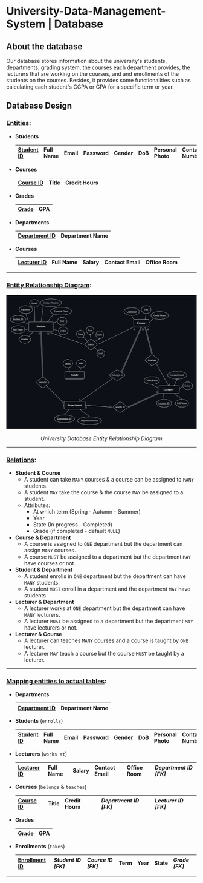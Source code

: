 # University-Data-Management-System | Database

## About the database ##

Our database stores information about the university's students, departments, grading system, the courses each department provides, the lecturers that are working on the courses, and and enrollments of the students on the courses. Besides, it provides some functionalities such as calculating each student's CGPA or GPA for a specific term or year.

## Database Design ##

### <u>Entities</u>: ###

- __Students__

  | <u>Student ID</u>  | Full Name | Email | Password | Gender | DoB | Personal Photo | Contact Number | CGPA |
  | --- | --- | --- | --- | --- | --- | --- | --- | --- |

- __Courses__

  | <u>Course ID</u> | Title | Credit Hours |
  | --- | --- | --- |

- __Grades__

  | <u>Grade</u> | GPA |
  | --- | --- |

- __Departments__

  | <u>Department ID</u> | Department Name |
  | --- | --- |

- __Courses__

  | <u>Lecturer ID</u> | Full Name | Salary | Contact Email | Office Room |
  | --- | --- | --- | --- | --- |

---

### <u>Entity Relationship Diagram</u>: ###

<div align="center">
  <img src="database-design-ERD.png" alt="Image">
  <p><em>University Database Entity Relationship Diagram</em></p>
</div>

---

### <u>Relations</u>: ###

- __Student & Course__
    - A student can take `MANY` courses & a course can be assigned to `MANY` students.
    - A student `MAY` take the course & the course `MAY` be assigned to a student.
    - Attributes:
        - At which term (Spring - Autumn - Summer)
        - Year
        - State (In progress - Completed)
        - Grade (if completed - default `NULL`)
- __Course & Department__
    - A course is assigned to `ONE` department but the department can assign `MANY` courses.
    - A course `MUST` be assigned to a department but the department `MAY` have courses or not.
- __Student & Department__
    - A student enrolls in `ONE` department but the department can have `MANY` students.
    - A student `MUST` enroll in a department and the department `MAY` have students.
- __Lecturer & Department__
    - A lecturer works at `ONE` department but the department can have `MANY` lecturers.
    - A lecturer `MUST` be assigned to a department but the department `MAY` have lecturers or not.
- __Lecturer & Course__
    - A lecturer can teaches `MANY` courses and a course is taught by `ONE` lecturer.
    - A lecturer `MAY` teach a course but the course `MUST` be taught by a lecturer.

---

### <u>Mapping entities to actual tables</u>: ###

- __Departments__
    
    | <u>Department ID</u> | Department Name |
    | --- | --- |

- __Students__ (`enrolls`)
    
    | <u>Student ID</u> | Full Name | Email | Password | Gender | DoB | Personal Photo | Contact Number | CGPA | *Department ID [FK]* |
    | --- | --- | --- | --- | --- | --- | --- | --- | --- | --- |

- __Lecturers__ (`works at`)
    
    | <u>Lecturer ID</u> | Full Name | Salary | Contact Email | Office Room | *Department ID [FK]* |
    | --- | --- | --- | --- | --- | --- |

- __Courses__ (`belongs` & `teaches`)
    
    | <u>Course ID</u> | Title | Credit Hours | *Department ID [FK]* | *Lecturer ID [FK]* |
    | --- | --- | --- | --- | --- |

- __Grades__
    
    | <u>Grade</u> | GPA |
    | --- | --- |

- __Enrollments__ (`takes`)
    
    | <u>Enrollment ID</u> | *Student ID [FK]* | *Course ID [FK]* | Term | Year | State | *Grade [FK]* |
    | --- | --- | --- | --- | --- | --- | --- |

---